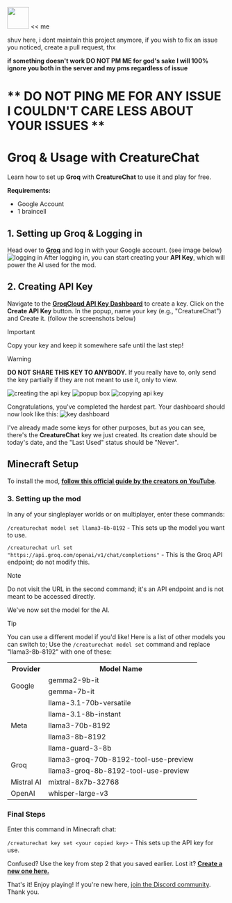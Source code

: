 <img src="https://github.com/user-attachments/assets/aff4f9ff-11c4-4fda-919b-723545225749" width="50"> << me <p>shuv here, i dont maintain this project anymore, if you wish to fix an issue you noticed, create a pull request, thx</p>

**if something doesn't work DO NOT PM ME for god's sake I will 100% ignore you both in the server and my pms regardless of issue**

# ** DO NOT PING ME FOR ANY ISSUE I COULDN'T CARE LESS ABOUT YOUR ISSUES **

# Groq & Usage with CreatureChat
Learn how to set up **Groq** with **CreatureChat** to use it and play for free.

**Requirements:**
  * Google Account
  * 1 braincell 

## 1. Setting up Groq & Logging in
Head over to **[Groq](https://groq.com/)** and log in with your Google account. (see image below)
![logging in](https://i.ibb.co/bJYVZWC/image.png)
After logging in, you can start creating your **API Key**, which will power the AI used for the mod.

## 2. Creating API Key
Navigate to the **[GroqCloud API Key Dashboard](https://console.groq.com/keys)** to create a key.
Click on the **Create API Key** button. In the popup, name your key (e.g., "CreatureChat") and Create it. (follow the screenshots below)
> [!IMPORTANT]
> Copy your key and keep it somewhere safe until the last step!

> [!WARNING]
> **DO NOT SHARE THIS KEY TO ANYBODY.** If you really have to, only send the key partially if they are not meant to use it, only to view.

![creating the api key](https://i.ibb.co/cxcmFFr/im1ge.png)
![popup box](https://i.ibb.co/nCRFq0j/image.png)
![copying api key](https://i.ibb.co/CJNK4vY/image-2.png)

Congratulations, you've completed the hardest part.
Your dashboard should now look like this:
![key dashboard](https://i.ibb.co/7XV1D2P/1image.png)

I've already made some keys for other purposes, but as you can see, there's the **CreatureChat** key we just created. Its creation date should be today's date, and the "Last Used" status should be "Never".

## Minecraft Setup
To install the mod, **[follow this official guide by the creators on YouTube](https://youtu.be/P2txUop_kSM?si=6Swz90w7P3pmPSlm)**.

### 3. Setting up the mod
In any of your singleplayer worlds or on multiplayer, enter these commands:

`/creaturechat model set llama3-8b-8192` - This sets up the model you want to use.

`/creaturechat url set "https://api.groq.com/openai/v1/chat/completions"` - This is the Groq API endpoint; do not modify this.

> [!NOTE]
> Do not visit the URL in the second command; it's an API endpoint and is not meant to be accessed directly.

We've now set the model for the AI.

> [!TIP]
> You can use a different model if you'd like! Here is a list of other models you can switch to; Use the `/creaturechat model set` command and replace "llama3-8b-8192" with one of these:
> 
> <table>
>   <tr>
>     <th>Provider</th>
>     <th>Model Name</th>
>   </tr>
>   <tr>
>     <td rowspan="2">Google</td>
>     <td>gemma2-9b-it</td>
>   </tr>
>   <tr>
>     <td>gemma-7b-it</td>
>   </tr>
>   <tr>
>     <td rowspan="5">Meta</td>
>     <td>llama-3.1-70b-versatile</td>
>   </tr>
>   <tr>
>     <td>llama-3.1-8b-instant</td>
>   </tr>
>   <tr>
>     <td>llama3-70b-8192</td>
>   </tr>
>   <tr>
>     <td>llama3-8b-8192</td>
>   </tr>
>   <tr>
>     <td>llama-guard-3-8b</td>
>   </tr>
>   <tr>
>     <td rowspan="2">Groq</td>
>     <td>llama3-groq-70b-8192-tool-use-preview</td>
>   </tr>
>   <tr>
>     <td>llama3-groq-8b-8192-tool-use-preview</td>
>   </tr>
>   <tr>
>     <td>Mistral AI</td>
>     <td>mixtral-8x7b-32768</td>
>   </tr>
>   <tr>
>     <td>OpenAI</td>
>     <td>whisper-large-v3</td>
>   </tr>
> </table>



### Final Steps
Enter this command in Minecraft chat:

`/creaturechat key set <your copied key>` - This sets up the API key for use.

Confused? Use the key from step 2 that you saved earlier.
Lost it? **[Create a new one here.](https://github.com/shuvmaybe/groqsetup?tab=readme-ov-file#2-creating-api-key)**

That's it! Enjoy playing!
If you're new here, [join the Discord community](https://discord.gg/skAx6tyqvF).
Thank you.
